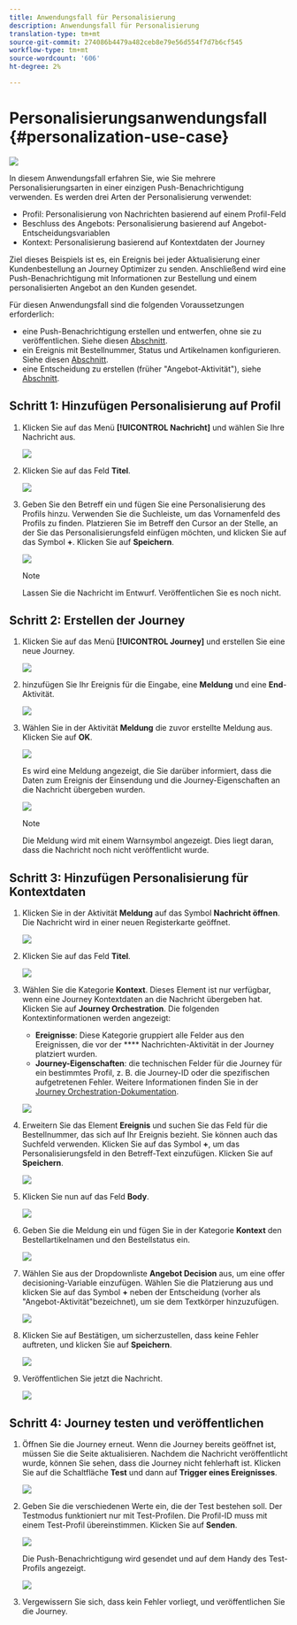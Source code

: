 ```yaml
---
title: Anwendungsfall für Personalisierung
description: Anwendungsfall für Personalisierung
translation-type: tm+mt
source-git-commit: 274086b4479a482ceb8e79e56d554f7d7b6cf545
workflow-type: tm+mt
source-wordcount: '606'
ht-degree: 2%

---
```



# Personalisierungsanwendungsfall {#personalization-use-case}

![](../assets/do-not-localize/badge.png)

In diesem Anwendungsfall erfahren Sie, wie Sie mehrere Personalisierungsarten in einer einzigen Push-Benachrichtigung verwenden. Es werden drei Arten der Personalisierung verwendet:

* Profil: Personalisierung von Nachrichten basierend auf einem Profil-Feld
* Beschluss des Angebots: Personalisierung basierend auf Angebot-Entscheidungsvariablen
* Kontext: Personalisierung basierend auf Kontextdaten der Journey

Ziel dieses Beispiels ist es, ein Ereignis bei jeder Aktualisierung einer Kundenbestellung an Journey Optimizer zu senden. Anschließend wird eine Push-Benachrichtigung mit Informationen zur Bestellung und einem personalisierten Angebot an den Kunden gesendet.

Für diesen Anwendungsfall sind die folgenden Voraussetzungen erforderlich:

* eine Push-Benachrichtigung erstellen und entwerfen, ohne sie zu veröffentlichen. Siehe diesen [Abschnitt](../create-message.md).
* ein Ereignis mit Bestellnummer, Status und Artikelnamen konfigurieren. Siehe diesen [Abschnitt](../event/about-events.md).
* eine Entscheidung zu erstellen (früher &quot;Angebot-Aktivität&quot;), siehe [Abschnitt](../offers/offer-activities/create-offer-activities.md).

## Schritt 1: Hinzufügen Personalisierung auf Profil

1. Klicken Sie auf das Menü **[!UICONTROL Nachricht]** und wählen Sie Ihre Nachricht aus.

   ![](assets/perso-uc.png)

1. Klicken Sie auf das Feld **Titel**.

   ![](assets/perso-uc2.png)

1. Geben Sie den Betreff ein und fügen Sie eine Personalisierung des Profils hinzu. Verwenden Sie die Suchleiste, um das Vornamenfeld des Profils zu finden. Platzieren Sie im Betreff den Cursor an der Stelle, an der Sie das Personalisierungsfeld einfügen möchten, und klicken Sie auf das Symbol **+**. Klicken Sie auf **Speichern**.

   ![](assets/perso-uc3.png)

   >[!NOTE]
   >
   >Lassen Sie die Nachricht im Entwurf. Veröffentlichen Sie es noch nicht.

## Schritt 2: Erstellen der Journey

1. Klicken Sie auf das Menü **[!UICONTROL Journey]** und erstellen Sie eine neue Journey.

   ![](assets/perso-uc4.png)

1. hinzufügen Sie Ihr Ereignis für die Eingabe, eine **Meldung** und eine **End**-Aktivität.

   ![](assets/perso-uc5.png)

1. Wählen Sie in der Aktivität **Meldung** die zuvor erstellte Meldung aus. Klicken Sie auf **OK**.

   ![](assets/perso-uc6.png)

   Es wird eine Meldung angezeigt, die Sie darüber informiert, dass die Daten zum Ereignis der Einsendung und die Journey-Eigenschaften an die Nachricht übergeben wurden.

   ![](assets/perso-uc7.png)

   >[!NOTE]
   >
   >Die Meldung wird mit einem Warnsymbol angezeigt. Dies liegt daran, dass die Nachricht noch nicht veröffentlicht wurde.

## Schritt 3: Hinzufügen Personalisierung für Kontextdaten

1. Klicken Sie in der Aktivität **Meldung** auf das Symbol **Nachricht öffnen**. Die Nachricht wird in einer neuen Registerkarte geöffnet.

   ![](assets/perso-uc8.png)

1. Klicken Sie auf das Feld **Titel**.

   ![](assets/perso-uc9.png)

1. Wählen Sie die Kategorie **Kontext**. Dieses Element ist nur verfügbar, wenn eine Journey Kontextdaten an die Nachricht übergeben hat. Klicken Sie auf **Journey Orchestration**. Die folgenden Kontextinformationen werden angezeigt:

   * **Ereignisse**: Diese Kategorie gruppiert alle Felder aus den Ereignissen, die vor der  **** Nachrichten-Aktivität in der Journey platziert wurden.
   * **Journey-Eigenschaften**: die technischen Felder für die Journey für ein bestimmtes Profil, z. B. die Journey-ID oder die spezifischen aufgetretenen Fehler. Weitere Informationen finden Sie in der [Journey Orchestration-Dokumentation](https://experienceleague.adobe.com/docs/journeys/using/building-advanced-conditions-journeys/syntax/journey-properties.html#building-advanced-conditions-journeys).

   ![](assets/perso-uc10.png)

1. Erweitern Sie das Element **Ereignis** und suchen Sie das Feld für die Bestellnummer, das sich auf Ihr Ereignis bezieht. Sie können auch das Suchfeld verwenden. Klicken Sie auf das Symbol **+**, um das Personalisierungsfeld in den Betreff-Text einzufügen. Klicken Sie auf **Speichern**.

   ![](assets/perso-uc11.png)

1. Klicken Sie nun auf das Feld **Body**.

   ![](assets/perso-uc12.png)

1. Geben Sie die Meldung ein und fügen Sie in der Kategorie **Kontext** den Bestellartikelnamen und den Bestellstatus ein.

   ![](assets/perso-uc13.png)

1. Wählen Sie aus der Dropdownliste **Angebot Decision** aus, um eine offer decisioning-Variable einzufügen. Wählen Sie die Platzierung aus und klicken Sie auf das Symbol **+** neben der Entscheidung (vorher als &quot;Angebot-Aktivität&quot;bezeichnet), um sie dem Textkörper hinzuzufügen.

   ![](assets/perso-uc14.png)

1. Klicken Sie auf Bestätigen, um sicherzustellen, dass keine Fehler auftreten, und klicken Sie auf **Speichern**.

   ![](assets/perso-uc15.png)

1. Veröffentlichen Sie jetzt die Nachricht.

   ![](assets/perso-uc16.png)

## Schritt 4: Journey testen und veröffentlichen

1. Öffnen Sie die Journey erneut. Wenn die Journey bereits geöffnet ist, müssen Sie die Seite aktualisieren. Nachdem die Nachricht veröffentlicht wurde, können Sie sehen, dass die Journey nicht fehlerhaft ist. Klicken Sie auf die Schaltfläche **Test** und dann auf **Trigger eines Ereignisses**.

   ![](assets/perso-uc17.png)

1. Geben Sie die verschiedenen Werte ein, die der Test bestehen soll. Der Testmodus funktioniert nur mit Test-Profilen. Die Profil-ID muss mit einem Test-Profil übereinstimmen. Klicken Sie auf **Senden**.

   ![](assets/perso-uc18.png)

   Die Push-Benachrichtigung wird gesendet und auf dem Handy des Test-Profils angezeigt.

   ![](assets/perso-uc19.png)

1. Vergewissern Sie sich, dass kein Fehler vorliegt, und veröffentlichen Sie die Journey.

